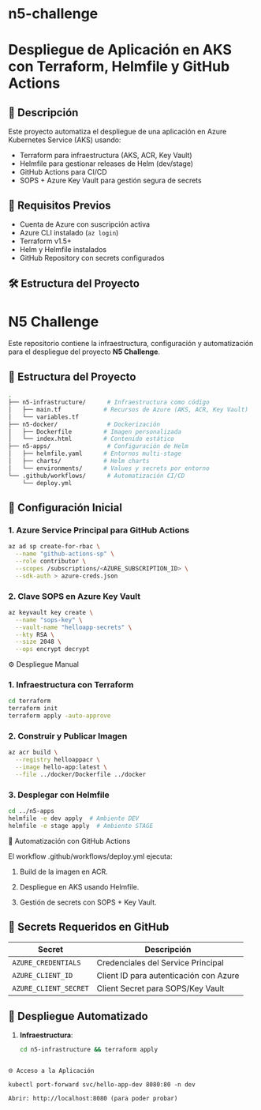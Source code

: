 # n5-challenge
# Despliegue de Aplicación en AKS con Terraform, Helmfile y GitHub Actions

## 📌 Descripción
Este proyecto automatiza el despliegue de una aplicación en Azure Kubernetes Service (AKS) usando:
- Terraform para infraestructura (AKS, ACR, Key Vault)
- Helmfile para gestionar releases de Helm (dev/stage)
- GitHub Actions para CI/CD
- SOPS + Azure Key Vault para gestión segura de secrets

## 🚀 Requisitos Previos
- Cuenta de Azure con suscripción activa
- Azure CLI instalado (`az login`)
- Terraform v1.5+
- Helm y Helmfile instalados
- GitHub Repository con secrets configurados

## 🛠 Estructura del Proyecto
# N5 Challenge

Este repositorio contiene la infraestructura, configuración y automatización para el despliegue del proyecto **N5 Challenge**.

## 📂 Estructura del Proyecto

```bash
.
├── n5-infrastructure/      # Infraestructura como código
│   ├── main.tf            # Recursos de Azure (AKS, ACR, Key Vault)
│   └── variables.tf
├── n5-docker/              # Dockerización
│   ├── Dockerfile         # Imagen personalizada
│   └── index.html         # Contenido estático
├── n5-apps/                # Configuración de Helm
│   ├── helmfile.yaml      # Entornos multi-stage
│   ├── charts/            # Helm charts
│   └── environments/      # Values y secrets por entorno
└── .github/workflows/      # Automatización CI/CD
    └── deploy.yml
```


## 🔐 Configuración Inicial

### 1. Azure Service Principal para GitHub Actions
```bash
az ad sp create-for-rbac \
  --name "github-actions-sp" \
  --role contributor \
  --scopes /subscriptions/<AZURE_SUBSCRIPTION_ID> \
  --sdk-auth > azure-creds.json

```
### 2. Clave SOPS en Azure Key Vault
```bash
az keyvault key create \
  --name "sops-key" \
  --vault-name "helloapp-secrets" \
  --kty RSA \
  --size 2048 \
  --ops encrypt decrypt
```

⚙️ Despliegue Manual
### 1. Infraestructura con Terraform
``` bash
cd terraform
terraform init
terraform apply -auto-approve
```

### 2. Construir y Publicar Imagen
``` bash 
az acr build \
  --registry helloappacr \
  --image hello-app:latest \
  --file ../docker/Dockerfile ../docker
```


### 3. Desplegar con Helmfile
``` bash
cd ../n5-apps
helmfile -e dev apply  # Ambiente DEV
helmfile -e stage apply  # Ambiente STAGE
```

🔄 Automatización con GitHub Actions

El workflow .github/workflows/deploy.yml ejecuta:

1. Build de la imagen en ACR.

2. Despliegue en AKS usando Helmfile.

3. Gestión de secrets con SOPS + Key Vault.


## 🔐 Secrets Requeridos en GitHub

| Secret                | Descripción                             | 
|-----------------------|-----------------------------------------|
| `AZURE_CREDENTIALS`   | Credenciales del Service Principal      |
| `AZURE_CLIENT_ID`     | Client ID para autenticación con Azure  |
| `AZURE_CLIENT_SECRET` | Client Secret para SOPS/Key Vault       |

## 🚀 Despliegue Automatizado
1. **Infraestructura**:
   ```bash
   cd n5-infrastructure && terraform apply
```

🌐 Acceso a la Aplicación

kubectl port-forward svc/hello-app-dev 8080:80 -n dev

Abrir: http://localhost:8080 (para poder probar)

